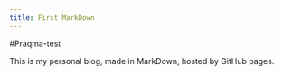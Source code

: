 ```yaml
---
title: First MarkDown
---
```

#Praqma-test

This is my personal blog, made in MarkDown, hosted by GitHub pages.
